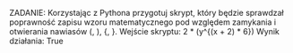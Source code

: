 ZADANIE: Korzystając z Pythona przygotuj skrypt, który będzie sprawdzał poprawność zapisu wzoru matematycznego pod względem zamykania i otwierania nawiasów (, ), {, }. Wejście skryptu: 2 * (y^{(x + 2) * 6}) Wynik działania: True
